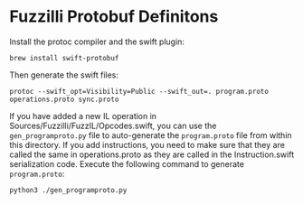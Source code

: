 # Fuzzilli Protobuf Definitons

Install the protoc compiler and the swift plugin:

    brew install swift-protobuf

Then generate the swift files:

    protoc --swift_opt=Visibility=Public --swift_out=. program.proto operations.proto sync.proto

If you have added a new IL operation in Sources/Fuzzilli/FuzzIL/Opcodes.swift,
you can use the `gen_programproto.py` file to auto-generate the `program.proto`
file from within this directory. If you add instructions, you need to make sure
that they are called the same in operations.proto as they are called in the
Instruction.swift serialization code. Execute the following command to generate
`program.proto`:

    python3 ./gen_programproto.py
